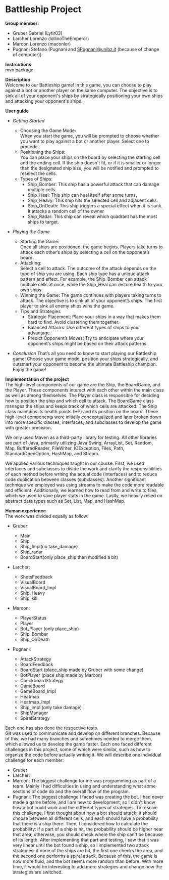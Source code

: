 # Battleship Project
**Group member:**
- Gruber Gabriel (Lytir03)
- Larcher Lorenzo (lollinoTheEmperor)
- Marcon Lorenzo (maconlor)
- Pugnani Stefano (Pugnani and SPugnani@unibz.it (because of change of computer))

**Instrcutions** \
mvn package

**Description** \
Welcome to our Battleship game! In this game, you can choose to play against a bot or another player on the same computer. The objective is to sink all of your opponent's ships by strategically positioning your own ships and attacking your opponent's ships.

**User guide** 
- *Getting Started* 
   + Choosing the Game Mode: \
     When you start the game, you will be prompted to choose whether you want to play against a bot or another player. Select one to procede.
   + Positioning the Ships: \
      You can place your ships on the board by selecting the starting cell and the ending cell. If the ship doesn't fit, or if it is smaller or longer than the designated ship size, you will be notified and prompted to reselect the cells.
   + Types of Ships: 
      *  Ship_Bomber: This ship has a powerful attack that can damage multiple cells.
      *  Ship_Heal: This ship can heal itself after some turns.
      * Ship_Heavy: This ship hits the selected cell and adjacent cells.
      * Ship_OnDeath: This ship triggers a special effect when it is sunk. It attacks a random cell of the owner
      * Ship_Radar: This ship can reveal which quadrant has the most ships to target.

- *Playing the Game*
  + Starting the Game: \
  Once all ships are positioned, the game begins. Players take turns to attack each other’s ships by selecting a cell on the opponent’s board.
  + Attacking: \
    Select a cell to attack. The outcome of the attack depends on the type of ship you are using. Each ship type has a unique attack pattern and effect. For example, the Ship_Bomber can attack multiple cells at once, while the Ship_Heal can restore health to your own ships.
  + Winning the Game: The game continues with players taking turns to attack. The objective is to sink all of your opponent’s ships. The first player to sink all enemy ships wins the game.
  + Tips and Strategies
      - Strategic Placement: Place your ships in a way that makes them hard to find. Avoid clustering them together.
      - Balanced Attacks: Use different types of ships to your advantage.
      - Predict Opponent’s Moves: Try to anticipate where your opponent’s ships might be based on their attack patterns.
- *Conclusion*
That’s all you need to know to start playing our Battleship game! Choose your game mode, position your ships strategically, and outsmart your opponent to become the ultimate Battleship champion. Enjoy the game!


**Implementation of the project** \
The high-level components of our game are the Ship, the BoardGame, and the Player. These components interact with each other within the main class as well as among themselves. The Player class is responsible for deciding how to position the ship and which cell to attack. The BoardGame class manages the ships and keeps track of which cells are attacked. The Ship class maintains its health points (HP) and its position on the board. These high-level components were initially conceptualized and later broken down into more specific classes, interfaces, and subclasses to develop the game with greater precision. 

We only used Maven as a third-party library for testing. All other libraries are part of Java, primarily utilizing Java Swing, ArrayList, Set, Random, Map, BufferedReader, FileWriter, IOException, Files, Path, StandardOpenOption, HashMap, and Stream. 

We applied various techniques taught in our course. First, we used interfaces and subclasses to divide the work and clarify the responsibilities of each method before writing the actual code (interfaces) and to reduce code duplication between classes (subclasses). Another significant technique we employed was using streams to make the code more readable and efficient. Additionally, we learned how to read from and write to files, which we used to save player stats in the game. Lastly, we heavily relied on abstract data types such as Set, List, Map, and HashMap. 

**Human experience** \
The work was divided equally as follow: 
* Gruber:
   - Main 
   - Ship 
   - Ship_Impl(no take_damage)
   - Ship_radar
   - BoardStart(only place_ship then modified a bit)

* Larcher: 
  - ShotsFeedback 
  - VisualBoard 
  - VisualBoard_Impl 
  - Ship_Heavy 
  - Ship_kill 
  
* Marcon: 
  - PlayerStatus
  - Player 
  - Bot_Player (only place_ship) 
  - Ship_Bomber 
  - Ship_OnDeath 
  
* Pugnani: 
  - AttackStrategy 
  - BoardFeedback 
  - BoardStart (place_ship made by Gruber with some change) 
  - BotPlayer (place ship made by Marcon) 
  - CheckboardStrategy 
  - GameBoard 
  - GameBoard_Impl 
  - Heatmap 
  - Heatmap_Impl 
  - Ship_impl (only take damage) 
  - ShipManager 
  - SpiralStrategy 
  
Each one has also done the respective tests. \
Git was used to communicate and develop on different branches. Because of this, we had many branches and sometimes needed to merge them, which allowed us to develop the game faster. Each one faced different challenges in this project, some of which were similar, such as how to organize the code before actually writing it. We will describe one individual challenge for each member: 

* Gruber:
* Larcher: 
* Marcon: The biggest challenge for me was programming as part of a team. Mainly I had difficulties in using and understanding what some sections of code do and the overall flow of the program.
* Pugnani: The biggest challenge I faced was creating the bot. I had never made a game before, and I am new to development, so I didn't know how a bot could work and the different types of strategies. To resolve this challenge, I first thought about how a bot should attack; it should choose between all different cells, and each should have a probability that there is a ship there. Then, I considered how to calculate the probability: if a part of a ship is hit, the probability should be higher near that area; otherwise, you should check where the ship can't be because of its length. After implementing that part and testing, I saw that it was very linear until the bot found a ship, so I implemented two attack strategies: if none of the ships are hit, the first one checks the area, and the second one performs a spiral attack. Because of this, the game is now more fluid, and the bot seems more random than before. With more time, it would be interesting to add more strategies and change how the strategies are switched.
